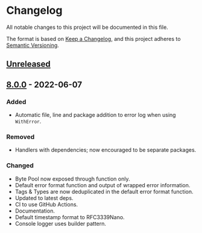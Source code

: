 # Changelog
All notable changes to this project will be documented in this file.

The format is based on [Keep a Changelog](https://keepachangelog.com/en/1.0.0/),
and this project adheres to [Semantic Versioning](https://semver.org/spec/v2.0.0.html).

## [Unreleased]

## [8.0.0] - 2022-06-07
### Added
- Automatic file, line and package addition to error log when using `WithError`.

### Removed
- Handlers with dependencies; now encouraged to be separate packages.

### Changed
- Byte Pool now exposed through function only.
- Default error format function and output of wrapped error information.
- Tags & Types are now deduplicated in the default error format function.
- Updated to latest deps.
- CI to use GitHub Actions.
- Documentation.
- Default timestamp format to RFC3339Nano.
- Console logger uses builder pattern.


[Unreleased]: https://github.com/go-playground/log/compare/v8.0.0...HEAD
[8.0.0]: https://github.com/go-playground/log/compare/v7.0.2...v8.0.0